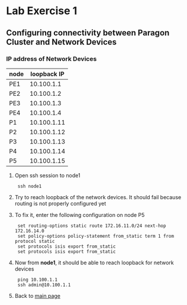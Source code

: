 # Lab Exercise 1
## Configuring connectivity between Paragon Cluster and Network Devices

### IP address of Network Devices
node| loopback IP 
-|-
PE1|10.100.1.1
PE2|10.100.1.2
PE3|10.100.1.3
PE4|10.100.1.4
P1|10.100.1.11
P2|10.100.1.12
P3|10.100.1.13
P4|10.100.1.14
P5|10.100.1.15

1. Open ssh session to node1

        ssh node1

2. Try to reach loopback of the network devices. It should fail because routing is not properly configured yet
3. To fix it, enter the following configuration on node P5

        set routing-options static route 172.16.11.0/24 next-hop 172.16.14.0
        set policy-options policy-statement from_static term 1 from protocol static
        set protocols isis export from_static
        set protocols isis export from_static

4. Now from **node1**, it should be able to reach loopback for network devices

        ping 10.100.1.1
        ssh admin@10.100.1.1

5. Back to [main page](LabExercise.md)
